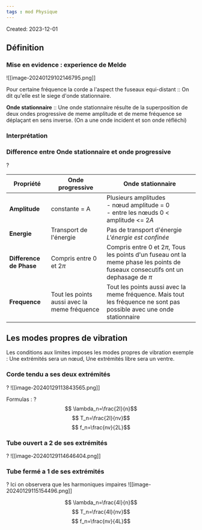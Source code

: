 ```yaml
---
tags : mod Physique
---
```

Created: 2023-12-01

## Définition
### Mise en evidence : **experience de Melde**

![[image-20240129102146795.png]]

Pour certaine fréquence la corde a l'aspect the fuseaux equi-distant :: On dit qu'elle est le siege d'onde stationnaire.

**Onde stationnaire** :: Une onde stationnaire résulte de la superposition de deux ondes progressive de meme amplitude et de meme fréquence se déplaçant  en sens inverse. (On a une onde incident et son onde réfléchi)
### Interprétation



### Difference entre Onde stationnaire et onde progressive
?

| Propriété | Onde progressive | Onde stationnaire |
| ---- | ---- | ---- |
| **Amplitude** | constante = A | Plusieurs amplitudes<br>- nœud amplitude = $0$<br>- entre les nœuds $0$ < amplitude <= $2A$ |
| **Energie** | Transport de l'énergie | Pas de transport d'énergie *L'énergie est confinée* |
| **Difference de Phase** | Compris entre $0$ et $2\pi$ | Compris entre $0$ et $2\pi$, Tous les points d'un fuseau ont la meme phase les points de fuseaux consecutifs ont un dephasage de $\pi$ |
| **Frequence** | Tout les points aussi avec la meme fréquence | Tout les points aussi avec la meme fréquence. Mais tout les fréquence ne sont pas possible avec une onde stationnaire |
## Les modes propres de vibration
Les conditions aux limites imposes les modes propres de vibration 
exemple : Une extrémités sera un nœud, Une extrémités libre sera un ventre.

### Corde tendu a ses deux extrémités
?
![[image-20240129113843565.png]]

Formulas :
?
$$ \lambda_n=\frac{2l}{n}$$
$$ T_n=\frac{2l}{nv}$$
$$ f_n=\frac{nv}{2L}$$
### Tube ouvert a 2 de ses extrémités
?
![[image-20240129114646404.png]]

### Tube fermé a 1 de ses extrémités
?
Ici on observera que les harmoniques impaires 
![[image-20240129115154496.png]]


$$ \lambda_n=\frac{4l}{n}$$
$$ T_n=\frac{4l}{nv}$$
$$ f_n=\frac{nv}{4L}$$

